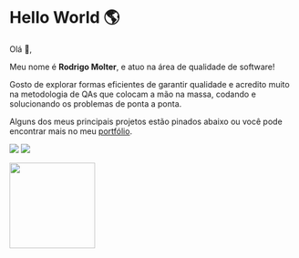 # Hello World 🌎

Olá 👋, 

Meu nome é **Rodrigo Molter**, e atuo na área de qualidade de software!

Gosto de explorar formas eficientes de garantir qualidade e acredito muito na metodologia de QAs que colocam a mão na massa, codando e solucionando os problemas de ponta a ponta.

Alguns dos meus principais projetos estão pinados abaixo ou você pode encontrar mais no meu [portfólio](https://rodrigomolter.com/).

[![](https://img.shields.io/badge//in/Rodrigo%20Molter-2449D1?style=flat-square&logo=Linkedin&logoColor=white&link=https://www.linkedin.com/in/rodrigo-molter/)](https://www.linkedin.com/in/rodrigo-molter/)
[![](https://img.shields.io/badge/rodrigo.molter@gmail.com-2449D1?style=flat-square&logo=Gmail&logoColor=white&link=mailto:rodrigo.molter@gmail.com)](mailto:rodrigo.molter@gmail.com)

<img height="150em" src="https://github-readme-stats-eight-theta.vercel.app/api?username=rodrigomolter&show_icons=true&theme=vision-friendly-dark&include_all_commits=true&count_private=true&locale=pt-br"/>
